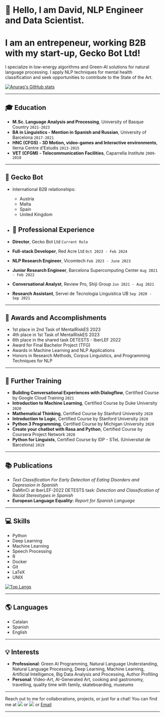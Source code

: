 # 👋 Hello, I am David, NLP Engineer and Data Scientist. 

# I am an entrepeneur, working B2B with my start-up, Gecko Bot Ltd!

I specialize in low-energy algorithms and Green-AI solutions for natural language processing. I apply NLP techniques for mental health classification and seek opportunities to contribute to the State of the Art.

[![Anurag's GitHub stats](https://github-readme-stats.vercel.app/api?username=DavidCabestany)](https://github.com/anuraghazra/github-readme-stats) 

---

## 🎓 Education

- **M.Sc. Language Analysis and Processing**, University of Basque Country `2021-2023`
- **BA in Linguistics - Mention in Spanish and Russian**, University of Barcelona `2017-2021`
- **HNC (CFGS) - 3D Motion, video-games and Interactive environments**, Ilerna Centre d’Estudis `2013-2015`
- **VET (CFGM) - Telecommunication Facilities**, Caparrella Institute `2009-2010`

---

## 🦎 Gecko Bot

- International B2B relationships:
    - Austria
    - Malta
    - Spain
    - United Kingdom

- ## 💼 Professional Experience

- **Director**, Gecko Bot Ltd `Current Role`
- **Full-stack Developer**, Red Acre Ltd `Oct 2023 - Feb 2024`
- **NLP Research Engineer**, Vicomtech `Feb 2023 - June 2023`
- **Junior Research Engineer**, Barcelona Supercomputing Center `Aug 2021 - Feb 2022`
- **Conversational Analyst**, Review Pro, Shiji Group `Jun 2021 - Aug 2021`
- **Research Assistant**, Servei de Tecnologia Linguistica UB `Sep 2020 - Sep 2021`

---

## 🏅 Awards and Accomplishments

- 1st place in 2nd Task of MentalRiskES 2023
- 4th place in 1st Task of MentalRiskES 2023
- 6th place in the shared task DETESTS - IberLEF 2022
- Award for Final Bachelor Project (TFG)
- Awards in Machine Learning and NLP Applications
- Honors in Research Methods, Corpus Linguistics, and Programming Techniques for NLP

---

## 🚀 Further Training

- **Building Conversational Experiences with Dialogflow**, Certified Course by Google Cloud Training `2021`
- **Introduction to Machine Learning**, Certified Course by Duke University `2020`
- **Mathematical Thinking**, Certified Course by Stanford University `2020`
- **Introduction to Logic**, Certified Course by Stanford University `2020`
- **Python 3 Programming**, Certified Course by Michigan University `2020`
- **Create your chatbot with Rasa and Python**, Certified Course by Coursera Project Network `2020`
- **Python for Linguists**, Certified Course by IDP - STeL (Universitat de Barcelona) `2019`

---

## 📚 Publications

-  _Text Classification For Early Detection of Eating Disorders and Depression in Spanish_
- DaMinCi at IberLEF-2022 DETESTS task: _Detection and Classification of Racial Stereotypes in Spanish_
- **European Language Equality:** _Report for Spanish Language_

---

## 💻 Skills

- Python
- Deep Learning
- Machine Learning
- Speech Processing
- R
- Docker
- Git
- LaTeX
- UNIX

  
[![Top Langs](https://github-readme-stats-git-masterrstaa-rickstaa.vercel.app/api/top-langs/?username=DavidCabestany&layout=compact)](https://github.com/anuraghazra/github-readme-stats)

---

## 🌎 Languages

- Catalan
- Spanish
- English

---

## 💡 Interests

- **Professional**: Green AI Programming, Natural Language Understanding, Natural Language Processing, Deep Learning, Machine Learning, Artificial Intelligence, Big Data Analysis and Processing, Author Profiling
- **Personal**: Video-Art, AI-Generated Art, cooking and gastronomy, travelling, quality time with family, skateboarding, museums

---

Reach out to me for collaborations, projects, or just for a chat! You can find me at [![](https://img.shields.io/badge/Medium-12100E?style=for-the-badge&logo=medium&logoColor=white)](https://medium.com/@dcabesma)  or 
[![](https://img.shields.io/badge/linkedin-%230077B5.svg?style=for-the-badge&logo=linkedin)](https://www.linkedin.com/in/david-cabestany/) or [Email](mailto:dcabesma@gmail.com)

---
